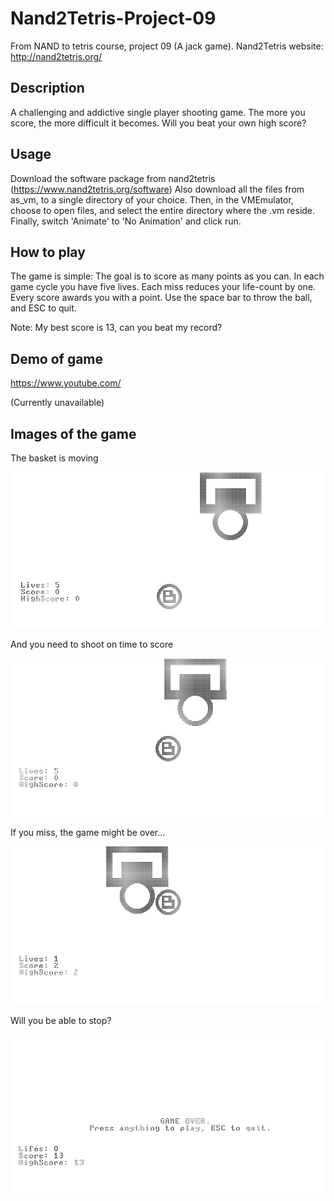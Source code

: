 # Nand2Tetris-Project-09
From NAND to tetris course, project 09 (A jack game).
Nand2Tetris website: http://nand2tetris.org/

## Description
A challenging and addictive single player shooting game.
The more you score, the more difficult it becomes. Will you beat your own high score?

## Usage
Download the software package from nand2tetris (https://www.nand2tetris.org/software)
Also download all the files from as_vm, to a single directory of your choice. Then, in the VMEmulator, choose to open files, and select the entire directory where the .vm reside. Finally, switch 'Animate' to 'No Animation' and click run.

## How to play
The game is simple: The goal is to score as many points as you can. In each game cycle you have five lives.
Each miss reduces your life-count by one. Every score awards you with a point.
Use the space bar to throw the ball, and ESC to quit.

Note: My best score is 13, can you beat my record?


## Demo of game
https://www.youtube.com/

(Currently unavailable)

## Images of the game
The basket is moving

<kbd>![game](./images/gamePage.png)</kbd>

And you need to shoot on time to score

<kbd>![shoot](./images/throwBall.png)</kbd>

If you miss, the game might be over...
  
<kbd>![miss](./images/missThrow.png)</kbd>

Will you be able to stop? 

<kbd>![gameover](./images/myNewHighScore.png)</kbd>
